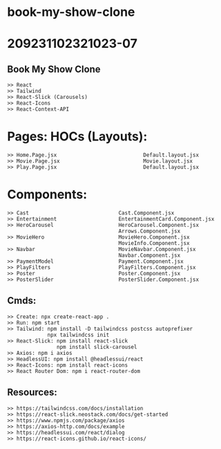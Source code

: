 # book-my-show-clone
# 209231102321023-07

## Book My Show Clone
    >> React
    >> Tailwind
    >> React-Slick (Carousels)
    >> React-Icons
    >> React-Context-API


#        Pages:                                 HOCs (Layouts):
    >> Home.Page.jsx                            Default.layout.jsx
    >> Movie.Page.jsx                           Movie.layout.jsx
    >> Play.Page.jsx                            Default.layout.jsx

# Components:
    >> Cast                             Cast.Component.jsx
    >> Entertainment                    EntertainmentCard.Component.jsx
    >> HeroCarousel                     HeroCarousel.Component.jsx
                                        Arrows.Component.jsx
    >> MovieHero                        MovieHero.Component.jsx
                                        MovieInfo.Component.jsx
    >> Navbar                           MovieNavbar.Component.jsx
                                        Navbar.Component.jsx
    >> PaymentModel                     Payment.Component.jsx             
    >> PlayFilters                      PlayFilters.Component.jsx
    >> Poster                           Poster.Component.jsx
    >> PosterSlider                     PosterSlider.Component.jsx
                                                                                   
## Cmds:
    >> Create: npx create-react-app .
    >> Run: npm start
    >> Tailwind: npm install -D tailwindcss postcss autoprefixer
                 npx tailwindcss init
    >> React-Slick: npm install react-slick   
                    npm install slick-carousel     
    >> Axios: npm i axios 
    >> HeadlessUI: npm install @headlessui/react
    >> React-Icons: npm install react-icons
    >> React Router Dom: npm i react-router-dom
                       





## Resources:
    >> https://tailwindcss.com/docs/installation
    >> https://react-slick.neostack.com/docs/get-started
    >> https://www.npmjs.com/package/axios
    >> https://axios-http.com/docs/example
    >> https://headlessui.com/react/dialog
    >> https://react-icons.github.io/react-icons/

